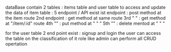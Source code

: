 dataBase contain 2 tables : items table and user table
to access and update the data of item table  : 5 endpoint / API exist
 ist endpoint  : post method at the item route
 2nd endpoint : get method at same route
 3rd  " "     : get method at "/item/:id" route
 4th   ""      : put method at "  "      "
 5th   ""     : delete mentod at " "     "


 for the user table 
 2 end point exist  : signup and login 
 the user can access the table on the classification of it role
 like admin can perform all CRUD opertation
 
